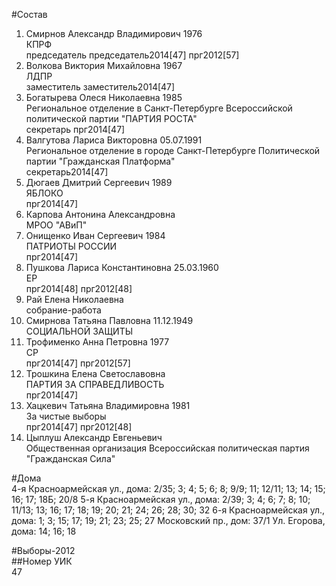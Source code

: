 #Состав  
1. Смирнов Александр Владимирович 1976  
    КПРФ  
    председатель председатель2014[47] прг2012[57]  
2. Волкова Виктория Михайловна 1967  
    ЛДПР  
    заместитель заместитель2014[47]  
3. Богатырева Олеся Николаевна 1985  
    Региональное отделение в Санкт-Петербурге Всероссийской политической партии "ПАРТИЯ РОСТА"  
    секретарь прг2014[47]  
4. Валгутова Лариса Викторовна 05.07.1991  
    Региональное отделение в городе Санкт-Петербурге Политической партии "Гражданская Платформа"  
    секретарь2014[47]  
5. Дюгаев Дмитрий Сергеевич 1989  
    ЯБЛОКО  
    прг2014[47]  
6. Карпова Антонина Александровна  
    МРОО "АВиП"  
7. Онищенко Иван Сергеевич 1984  
    ПАТРИОТЫ РОССИИ  
    прг2014[47]  
8. Пушкова Лариса Константиновна 25.03.1960  
    ЕР  
    прг2014[48] прг2012[48]  
9. Рай Елена Николаевна  
    собрание-работа  
10. Смирнова Татьяна Павловна 11.12.1949  
    СОЦИАЛЬНОЙ ЗАЩИТЫ  
11. Трофименко Анна Петровна 1977  
    СР  
    прг2014[47] прг2012[57]  
12. Трошкина Елена Светославовна  
    ПАРТИЯ ЗА СПРАВЕДЛИВОСТЬ  
    прг2014[47]  
13. Хацкевич Татьяна Владимировна 1981  
    За чистые выборы  
    прг2014[47] прг2012[48]  
14. Цыплуш Александр Евгеньевич  
    Общественная организация Всероссийская политическая партия "Гражданская Сила"  
  
#Дома  
4-я Красноармейская ул., дома: 2/35; 3; 4; 5; 6; 8; 9/9; 11; 12/11; 13; 14; 15; 16; 17; 18Б; 20/8 5-я Красноармейская ул., дома: 2/39; 3; 4; 6; 7; 8; 10; 11/13; 13; 16; 17; 18; 19; 20; 21; 24; 26; 28; 30; 32 6-я Красноармейская ул., дома: 1; 3; 15; 17; 19; 21; 23; 25; 27 Московский пр., дом: 37/1 Ул. Егорова, дома: 14; 16; 18  
  
#Выборы-2012  
##Номер УИК  
47  
